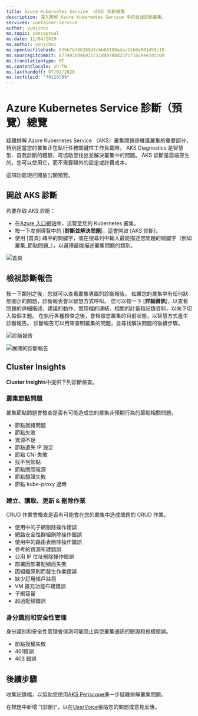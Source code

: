 ```yaml
---
title: Azure Kubernetes Service （AKS）診斷總覽
description: 深入瞭解 Azure Kubernetes Service 中的自我診斷叢集。
services: container-service
author: yunjchoi
ms.topic: conceptual
ms.date: 11/04/2019
ms.author: yunjchoi
ms.openlocfilehash: 03bb7b786280dfcbb64190adac51b8d001d59c18
ms.sourcegitcommit: 877491bd46921c11dd478bd25fc718ceee2dcc08
ms.translationtype: MT
ms.contentlocale: zh-TW
ms.lasthandoff: 07/02/2020
ms.locfileid: "79126599"
---
```

# <a name="azure-kubernetes-service-diagnostics-preview-overview"></a>Azure Kubernetes Service 診斷（預覽）總覽

疑難排解 Azure Kubernetes Service （AKS）叢集問題是維護叢集的重要部分，特別是當您的叢集正在執行任務關鍵性工作負載時。 AKS Diagnostics 是智慧型、自我診斷的體驗，可協助您找出並解決叢集中的問題。 AKS 診斷是雲端原生的，您可以使用它，而不需要額外的設定或計費成本。

這項功能現已開放公開預覽。

## <a name="open-aks-diagnostics"></a>開啟 AKS 診斷

若要存取 AKS 診斷：

- 在[Azure 入口網站](https://portal.azure.com)中，流覽至您的 Kubernetes 叢集。
- 按一下左側導覽中的 [**診斷並解決問題**]，這會開啟 [AKS 診斷]。
- 使用 [首頁] 磚中的關鍵字，或在搜尋列中輸入最能描述您問題的關鍵字（例如叢集_節點問題_），以選擇最能描述叢集問題的類別。

![首頁](./media/concepts-diagnostics/aks-diagnostics-homepage.png)

## <a name="view-a-diagnostic-report"></a>檢視診斷報告

按一下類別之後，您就可以查看叢集專屬的診斷報告。 如果您的叢集中有任何狀態圖示的問題，診斷報表會以智慧方式呼叫。 您可以按一下 [**詳細資訊**]，以查看問題的詳細描述、建議的動作、實用檔的連結、相關的計量和記錄資料，以向下切入每個主題。 在執行各種檢查之後，會根據您叢集的目前狀態，以智慧方式產生診斷報告。 診斷報告可以用來查明叢集的問題，並尋找解決問題的後續步驟。

![診斷報告](./media/concepts-diagnostics/diagnostic-report.png)

![展開的診斷報告](./media/concepts-diagnostics/node-issues.png)

## <a name="cluster-insights"></a>Cluster Insights

**Cluster Insights**中提供下列診斷檢查。

### <a name="cluster-node-issues"></a>叢集節點問題

叢集節點問題會檢查是否有可能造成您的叢集非預期行為的節點相關問題。

- 節點就緒問題
- 節點失敗
- 資源不足
- 節點遺失 IP 設定
- 節點 CNI 失敗
- 找不到節點
- 節點關閉電源
- 節點驗證失敗
- 節點 kube-proxy 過時

### <a name="create-read-update--delete-operations"></a>建立、讀取、更新 & 刪除作業

CRUD 作業會檢查是否有可能會在您的叢集中造成問題的 CRUD 作業。

- 使用中的子網刪除操作錯誤
- 網路安全性群組刪除操作錯誤
- 使用中的路由表刪除操作錯誤
- 參考的資源布建錯誤
- 公用 IP 位址刪除操作錯誤
- 部署因部署配額而失敗
- 因組織原則而發生作業錯誤
- 缺少訂用帳戶註冊
- VM 擴充功能布建錯誤
- 子網容量
- 超過配額錯誤

### <a name="identity-and-security-management"></a>身分識別和安全性管理

身分識別和安全性管理會偵測可能阻止與您叢集通訊的驗證和授權錯誤。

- 節點授權失敗
- 401錯誤
- 403 錯誤

## <a name="next-steps"></a>後續步驟

收集記錄檔，以協助您使用[AKS Periscope](https://aka.ms/aksperiscope)進一步疑難排解叢集問題。

在標題中新增 "[診斷]"，以在[UserVoice](https://feedback.azure.com/forums/914020-azure-kubernetes-service-aks)張貼您的問題或意見反應。
